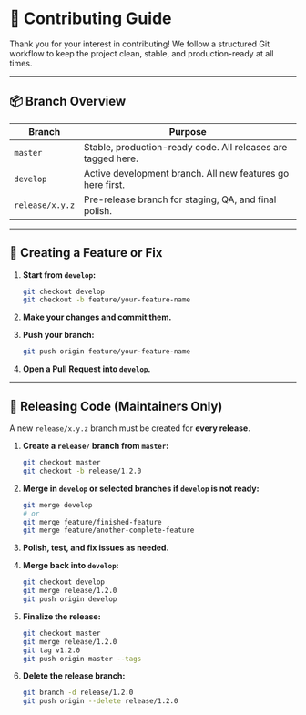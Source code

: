 
# 🤝 Contributing Guide

Thank you for your interest in contributing! We follow a structured Git workflow to keep the project clean, stable, and production-ready at all times.

---

## 📦 Branch Overview

| Branch           | Purpose                                                  |
|------------------|----------------------------------------------------------|
| `master`         | Stable, production-ready code. All releases are tagged here. |
| `develop`        | Active development branch. All new features go here first. |
| `release/x.y.z`  | Pre-release branch for staging, QA, and final polish.     |

---

## 🌿 Creating a Feature or Fix

1. **Start from `develop`:**

   ```bash
   git checkout develop
   git checkout -b feature/your-feature-name
   ```

2. **Make your changes and commit them.**

3. **Push your branch:**

   ```bash
   git push origin feature/your-feature-name
   ```

4. **Open a Pull Request into `develop`.**

---

## 🚀 Releasing Code (Maintainers Only)

A new `release/x.y.z` branch must be created for **every release**.

1. **Create a `release/` branch from `master`:**

   ```bash
   git checkout master
   git checkout -b release/1.2.0
   ```

2. **Merge in `develop` or selected branches if `develop` is not ready:**

   ```bash
   git merge develop
   # or
   git merge feature/finished-feature
   git merge feature/another-complete-feature
   ```

3. **Polish, test, and fix issues as needed.**

4. **Merge back into `develop`:**

   ```bash
   git checkout develop
   git merge release/1.2.0
   git push origin develop
   ```

5. **Finalize the release:**

   ```bash
   git checkout master
   git merge release/1.2.0
   git tag v1.2.0
   git push origin master --tags
   ```

6. **Delete the release branch:**

   ```bash
   git branch -d release/1.2.0
   git push origin --delete release/1.2.0
   ```

